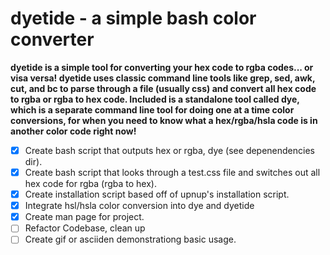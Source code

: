 # dyetide - a simple bash color converter

__dyetide is a simple tool for converting your hex code to rgba codes... or visa
versa! dyetide uses classic command line tools like grep, sed, awk, cut, and bc
to parse through a file (usually css) and convert all hex code to rgba or
rgba to hex code. Included is a standalone tool called dye, which is a separate
command line tool for doing one at a time color conversions, for when you need
to know what a hex/rgba/hsla code is in another color code right now!__

- [x] Create bash script that outputs hex or rgba, dye (see depenendencies dir).
- [x] Create bash script that looks through a test.css file and switches out all hex code for rgba (rgba to hex).
- [x] Create installation script based off of upnup's installation script.
- [x] Integrate hsl/hsla color conversion into dye and dyetide
- [x] Create man page for project.
- [ ] Refactor Codebase, clean up
- [ ] Create gif or asciiden demonstrationg basic usage.
